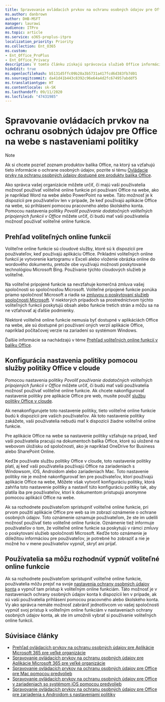 ```yaml
---
title: Spravovanie ovládacích prvkov na ochranu osobných údajov pre Office na webe s nastaveniami politiky
ms.author: danbrown
author: DHB-MSFT
manager: laurawi
audience: ITPro
ms.topic: article
ms.service: o365-proplus-itpro
localization_priority: Priority
ms.collection: Ent_O365
ms.custom:
- Ent_Office_ProPlus
- Ent_Office_Privacy
description: V tomto článku získajú správcovia služieb Office informácie o postupoch spravovania nastavení ochrany osobných údajov pre aplikácie Office na webe.
hideEdit: true
ms.openlocfilehash: b5131d5ffc09b28a3b5731a417fcd6d383fb7d01
ms.sourcegitcommit: da41d41b443c8392c96e64a4d2fc674957abddf5
ms.translationtype: HT
ms.contentlocale: sk-SK
ms.lasthandoff: 09/11/2020
ms.locfileid: "47431985"
---
```

# <a name="use-policy-settings-to-manage-privacy-controls-for-office-for-the-web-applications"></a>Spravovanie ovládacích prvkov na ochranu osobných údajov pre Office na webe s nastaveniami politiky

> [!NOTE]
> Ak si chcete pozrieť zoznam produktov balíka Office, na ktorý sa vzťahujú tieto informácie o ochrane osobných údajov, pozrite si tému [Ovládacie prvky na ochranu osobných údajov dostupné pre produkty balíka Office](products-versions-privacy-controls.md).

Ako správca vašej organizácie môžete určiť, či majú vaši používatelia možnosť používať voliteľné online funkcie pri používaní Office na webe, ako je napríklad Word na webe alebo PowerPoint na webe. Táto možnosť je k dispozícii pre používateľov len v prípade, že keď používajú aplikácie Office na webe, sú prihlásení pomocou pracovného alebo školského konta. Pomocou nastavenia politiky *Povoliť používanie dodatočných voliteľných pripojených funkcií v Office* môžete určiť, či budú mať vaši používatelia možnosť používať voliteľné online funkcie.

## <a name="overview-of-optional-connected-experiences"></a>Prehľad voliteľných online funkcií

Voliteľne online funkcie sú cloudové služby, ktoré sú k dispozícii pre používateľov, keď používajú aplikáciu Office. Príkladmi voliteľných online funkcií je vytvorenie kartogramu v Exceli alebo vloženie obrázka online do wordového dokumentu, pretože obe využívajú možnosti poskytované technológiou Microsoft Bing. Používanie týchto cloudových služieb je voliteľné. 

Na voliteľné pripojené funkcie sa nevzťahuje komerčná zmluva vašej spoločnosti so spoločnosťou Microsoft. Voliteľné pripojené funkcie ponúka priamo spoločnosť Microsoft a riadia sa [zmluvou o poskytovaní služieb spoločnosti Microsoft](https://www.microsoft.com/servicesagreement). V niektorých prípadoch sa prostredníctvom týchto voliteľných funkcií poskytujú obsah alebo funkcie tretích strán a môžu sa na ne vzťahovať aj ďalšie podmienky.

Niektoré voliteľné online funkcie nemusia byť dostupné v aplikáciách Office na webe, ale sú dostupné pri používaní oných verzií aplikácie Office, napríklad počítačovej verzie na zariadení so systémom Windows.

Ďalšie informácie sa nachádzajú v téme [Prehľad voliteľných online funkcií v balíku Office](optional-connected-experiences.md).

## <a name="configure-the-policy-setting-by-using-the-office-cloud-policy-service"></a>Konfigurácia nastavenia politiky pomocou služby politiky Office v cloude

Pomocou nastavenia politiky *Povoliť používanie dodatočných voliteľných pripojených funkcií v Office* môžete určiť, či budú mať vaši používatelia možnosť používať voliteľné online funkcie. Ak chcete nakonfigurovať nastavenie politiky pre aplikácie Office pre web, musíte použiť [službu politiky Office v cloude](../overview-office-cloud-policy-service.md).  

Ak nenakonfigurujete toto nastavenie politiky, tieto voliteľné online funkcie budú k dispozícii pre vašich používateľov. Ak toto nastavenie politiky zakážete, vaši používatelia nebudú mať k dispozícii žiadne voliteľné online funkcie.

Pre aplikácie Office na webe sa nastavenie politiky vzťahuje na prípad, keď vaši používatelia pracujú na dokumentoch balíka Office, ktoré sú uložené na webovom úložisku od spoločnosti, ako je napríklad OneDrive for Business alebo SharePoint Online.

Keďže používate službu politiky Office v cloude, toto nastavenie politiky platí, aj keď vaši používatelia používajú Office na zariadeniach s Windowsom, iOS, Androidom alebo zariadeniach Mac. Toto nastavenie politiky nie je možné nakonfigurovať len pre používateľov, ktorí používajú aplikácie Office na webe, Môžete však vytvoriť konfiguráciu politiky, ktorá zahŕňa toto nastavenie politiky a nastaviť túto konfiguráciu politiky tak, aby platila iba pre používateľov, ktorí k dokumentom pristupujú anonymne pomocou aplikácií Office na webe.

Ak sa rozhodnete používateľom sprístupniť voliteľné online funkcie, pri prvom použití aplikácie Office pre web sa im zobrazí oznámenie o ochrane osobných údajov. Toto oznámenie oznamuje používateľom, že ste im udelili možnosť používať tieto voliteľné online funkcie. Oznámenie tiež informuje používateľov o tom, že voliteľné online funkcie sa poskytujú v rámci zmluvy o poskytovaní služieb spoločnosti Microsoft. Keďže toto oznámenie je dôležitou informáciou pre používateľov, je potrebné ho zobraziť a nie je možné ho v mene používateľov vypnúť, skryť ani prijať.

## <a name="users-can-choose-to-turn-off-optional-connected-experiences"></a>Používatelia sa môžu rozhodnúť vypnúť voliteľné online funkcie

Ak sa rozhodnete používateľom sprístupniť voliteľné online funkcie, používatelia môžu prejsť na svoje [nastavenia ochrany osobných údajov konta](https://support.microsoft.com/office/3e7bc183-bf52-4fd0-8e6b-78978f7f121b#ID0EAADAAA=Online) a vypnúť tam prístup k voliteľným online funkciám. Táto možnosť je v nastaveniach ochrany osobných údajov konta k dispozícii len v prípade, ak sú vaši používatelia prihlásení pomocou pracovného alebo školského konta. Vy ako správca nemáte možnosť zabrániť jednotlivcom vo vašej spoločnosti vypnúť svoj prístup k voliteľným online funkciám v nastaveniach ochrany osobných údajov konta, ak ste im umožnili vybrať si používanie voliteľných online funkcií.

## <a name="related-articles"></a>Súvisiace články

- [Prehľad ovládacích prvkov na ochranu osobných údajov pre Aplikácie Microsoft 365 pre veľké organizácie](overview-privacy-controls.md)
- [Spravovanie ovládacích prvkov na ochranu osobných údajov pre Aplikácie Microsoft 365 pre veľké organizácie](manage-privacy-controls.md)
- [Spravovanie ovládacích prvkov na ochranu osobných údajov pre Office pre Mac pomocou predvolieb](mac-privacy-preferences.md)
- [Spravovanie ovládacích prvkov na ochranu osobných údajov pre Office v zariadeniach so systémom iOS pomocou predvolieb](ios-privacy-preferences.md)
- [Spravovanie ovládacích prvkov na ochranu osobných údajov pre Office pre zariadenia s Androidom s nastaveniami politiky](android-privacy-controls.md)
